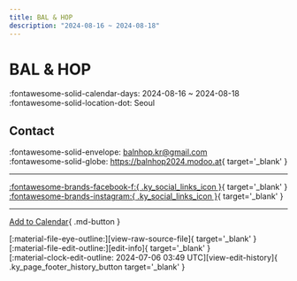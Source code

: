 ```yaml
---
title: BAL & HOP
description: "2024-08-16 ~ 2024-08-18"
---
```


# BAL & HOP 

:fontawesome-solid-calendar-days: 2024-08-16 ~ 2024-08-18  
:fontawesome-solid-location-dot: Seoul  

## Contact

:fontawesome-solid-envelope: <balnhop.kr@gmail.com>  
:fontawesome-solid-globe: <https://balnhop2024.modoo.at>{ target='_blank' }  

---

 [:fontawesome-brands-facebook-f:{ .ky_social_links_icon }](https://www.facebook.com/balnhop.kr){ target='_blank' } [:fontawesome-brands-instagram:{ .ky_social_links_icon }](https://instagram.com/balnhop.kr){ target='_blank' }

---

[Add to Calendar](https://swing.news/ics/en/2024/kr/bal-hop-2024.ics){ .md-button }

<div class="ky_page_footer" markdown>
<div class="ky_page_footer_trailing" markdown="span">
[:material-file-eye-outline:][view-raw-source-file]{ target='_blank' }
[:material-file-edit-outline:][edit-info]{ target='_blank' }
</div>
<div class="ky_page_footer_leading" markdown="span">
[:material-clock-edit-outline: 2024-07-06 03:49 UTC][view-edit-history]{ .ky_page_footer_history_button target='_blank' }
</div>
</div>

[view-raw-source-file]: https://github.com/swingdance/events/blob/main/2024/kr/bal-hop-2024.json "View Raw Source File"
[edit-info]: https://github.com/swingdance/events/issues/new?assignees=&labels=update+event&projects=&template=03-update_entity.yml&title=%5B2024%2Fkr%5D%20BAL%20%26%20HOP&region=kr&year=2024&id=bal-hop-2024&name=BAL%20%26%20HOP&org_id= "Edit Info"

[view-edit-history]: https://github.com/swingdance/events/commits/main/2024/kr/bal-hop-2024.json "View Edit History"
